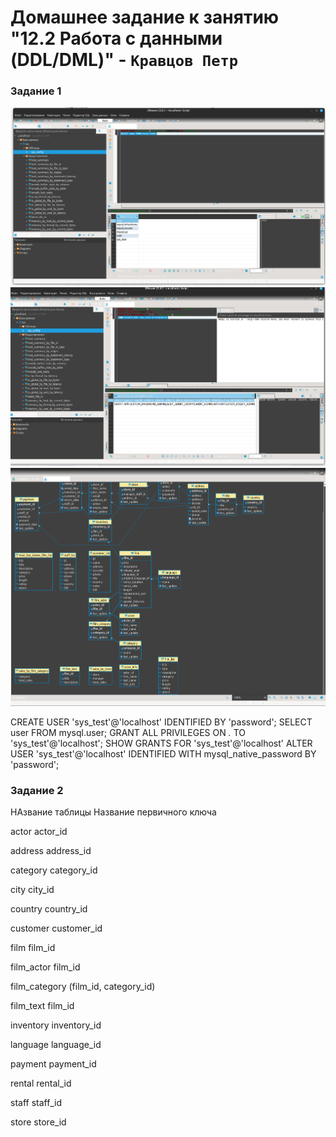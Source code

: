 # Домашнее задание к занятию "12.2 Работа с данными (DDL/DML)" - `Кравцов Петр`

### Задание 1

![ПОЛЬЗОВАТЕЛИ](https://github.com/kravtsovpeter/netology-hw/blob/main/img/12_2_1.png)
![ПРАВА](https://github.com/kravtsovpeter/netology-hw/blob/main/img/12_2_2.png)
![ДИАГРАММА](https://github.com/kravtsovpeter/netology-hw/blob/main/img/12_2_3.png)

CREATE USER 'sys_test'@'localhost' IDENTIFIED BY 'password';
SELECT user FROM mysql.user;
GRANT ALL PRIVILEGES ON *.* TO 'sys_test'@'localhost';
SHOW GRANTS FOR 'sys_test'@'localhost'
ALTER USER 'sys_test'@'localhost' IDENTIFIED WITH mysql_native_password BY 'password';




### Задание 2
НАзвание таблицы    Название первичного ключа  

actor   actor_id  

address address_id  

category    category_id  

city    city_id  

country country_id  

customer    customer_id  

film    film_id  

film_actor  film_id  

film_category   (film_id, category_id)  

film_text   film_id  

inventory   inventory_id  

language    language_id  

payment payment_id  

rental  rental_id  

staff   staff_id  

store   store_id  

